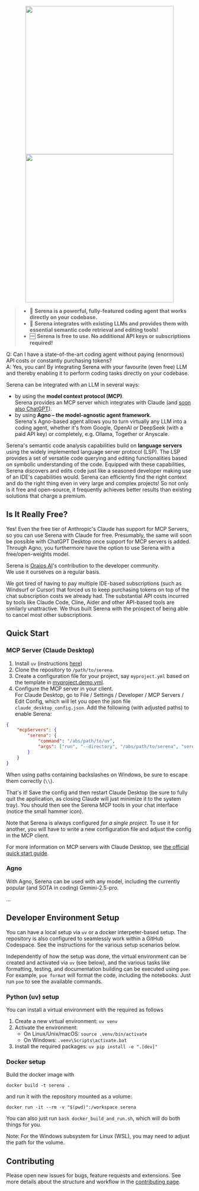 <p align="center" style="text-align:center">
  <img src="resources/serena-logo.svg#gh-light-mode-only" style="width:400px">
  <img src="resources/serena-logo-dark-mode.svg#gh-dark-mode-only" style="width:400px">
</p>

> * :rocket: **Serena is a powerful, fully-featured coding agent that works directly on your codebase.**  
> * :wrench: **Serena integrates with existing LLMs and provides them with essential semantic code retrieval and editing tools!**
> * :free: **Serena is free to use. No additional API keys or subscriptions required!**

Q: Can I have a state-of-the-art coding agent without paying (enormous) API costs 
or constantly purchasing tokens?  
A: Yes, you can!
By integrating Serena with your favourite (even free) LLM and thereby enabling it
to perform coding tasks directly on your codebase.

Serena can be integrated with an LLM in several ways:
 * by using the **model context protocol (MCP)**.  
   Serena provides an MCP server which integrates with Claude (and [soon also ChatGPT](https://x.com/OpenAIDevs/status/1904957755829481737)).
 * by using **Agno – the model-agnostic agent framework**.  
   Serena's Agno-based agent allows you to turn virtually any LLM into a coding agent, whether it's from Google, OpenAI or DeepSeek (with a paid API key)
   or completely, e.g. Ollama, Together or Anyscale.

Serena's semantic code analysis capabilities build on **language servers** using the widely implemented
language server protocol (LSP). The LSP provides a set of versatile code querying
and editing functionalities based on symbolic understanding of the code. 
Equipped with these capabilities, Serena discovers and edits code just like a seasoned developer 
making use of an IDE's capabilities would.
Serena can efficiently find the right context and do the right thing even in very large and
complex projects! So not only is it free and open-source, it frequently achieves better results 
than existing solutions that charge a premium.

## Is It Really Free?

Yes! Even the free tier of Anthropic's Claude has support for MCP Servers, so you can use Serena with Claude for free.
Presumably, the same will soon be possible with ChatGPT Desktop once support for MCP servers is added.  
Through Agno, you furthermore have the option to use Serena with a free/open-weights model.

Serena is [Oraios AI](https://oraios-ai.de/)'s contribution to the developer community.  
We use it ourselves on a regular basis.

We got tired of having to pay multiple
IDE-based subscriptions (such as Windsurf or Cursor) that forced us to keep purchasing tokens on top of the chat subscription costs we already had.
The substantial API costs incurred by tools like Claude Code, Cline, Aider and other API-based tools are similarly unattractive.
We thus built Serena with the prospect of being able to cancel most other subscriptions.

## Quick Start

### MCP Server (Claude Desktop)

1. Install `uv` (instructions [here](https://docs.astral.sh/uv/getting-started/installation/))
2. Clone the repository to `/path/to/serena`.
3. Create a configuration file for your project, say `myproject.yml` based on the template in [myproject.demo.yml](myproject.demo.yml).
4. Configure the MCP server in your client.  
   For Claude Desktop, go to File / Settings / Developer / MCP Servers / Edit Config,
   which will let you open the json file `claude_desktop_config.json`. Add the following (with adjusted paths) to enable Serena:

```json
{
    "mcpServers": {
        "serena": {
            "command": "/abs/path/to/uv",
            "args": ["run", "--directory", "/abs/path/to/serena", "serena", "/abs/path/to/myproject.yml"]
        }
    }
}
```

When using paths containing backslashes on Windows, be sure to escape them correctly (`\\`).

That's it! Save the config and then restart Claude Desktop (be sure to fully quit the application, as closing Claude will just minimize it to the system tray).
You should then see the Serena MCP tools in your chat interface (notice the small hammer icon).

Note that Serena is always configured *for a single project*. To use it for another, you will have to
write a new configuration file and adjust the config in the MCP client.

For more information on MCP servers with Claude Desktop, see [the official quick start guide](https://modelcontextprotocol.io/quickstart/user).

### Agno

With Agno, Serena can be used with any model, including the currently popular (and SOTA in coding)
Gemini-2.5-pro.

...

## Developer Environment Setup

You can have a local setup via `uv` or a docker interpeter-based setup. 
The repository is also configured to seamlessly work within a GitHub Codespace. See the instructions
for the various setup scenarios below.

Independently of how the setup was done, the virtual environment can be 
created and activated via `uv` (see below), and the various tasks like formatting, testing, and documentation building
can be executed using `poe`. For example, `poe format` will format the code, including the 
notebooks. Just run `poe` to see the available commands.

### Python (uv) setup

You can install a virtual environment with the required as follows

1. Create a new virtual environment: `uv venv`
2. Activate the environment:
    * On Linux/Unix/macOS: `source .venv/bin/activate`
    * On Windows: `.venv\Scripts\activate.bat`
3. Install the required packages: `uv pip install -e ".[dev]"`

### Docker setup

Build the docker image with

```shell
docker build -t serena .
```

and run it with the repository mounted as a volume:

```shell
docker run -it --rm -v "$(pwd)":/workspace serena
```

You can also just run `bash docker_build_and_run.sh`, which will do both things
for you.

Note: For the Windows subsystem for Linux (WSL), you may need to adjust the path for the
volume.

## Contributing

Please open new issues for bugs, feature requests and extensions. See more details about the structure and
workflow in the [contributing page](docs/04_contributing/04_contributing.rst).
